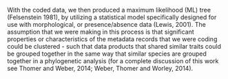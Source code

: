 With the coded data, we then produced a maximum likelihood (ML) tree (Felsenstein 1981), by utilizing a statistical model specifically designed for use with morphological, or presence/absence data (Lewis, 2001). The assumption that we were making in this process is that significant properties or characteristics of the metadata records that we were coding could be clustered - such that data products that shared similar traits could be grouped together in the same way that similar species are grouped together in a phylogenetic analysis (for a complete discussion of this work see Thomer and Weber, 2014; Weber, Thomer and Worley, 2014). 